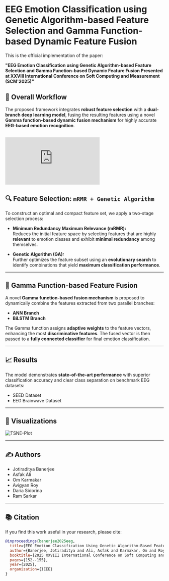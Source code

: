 # EEG Emotion Classification using Genetic Algorithm-based Feature Selection and Gamma Function-based Dynamic Feature Fusion

This is the official implementation of the paper:

**"EEG Emotion Classification using Genetic Algorithm-based Feature Selection and Gamma Function-based Dynamic Feature Fusion Presented at XXVIII International Conference on Soft Computing and Measurement (SCM'2025)"**

## 🧠 Overall Workflow

The proposed framework integrates **robust feature selection** with a **dual-branch deep learning model**, fusing the resulting features using a novel **Gamma function-based dynamic fusion mechanism** for highly accurate **EEG-based emotion recognition**.

![architecture](https://github.com/praetorian2710/Emotion-Recognition-mRMR-GA-Gamma/assets/architechture.pdf)
---

## 🔍 Feature Selection: `mRMR + Genetic Algorithm`

To construct an optimal and compact feature set, we apply a two-stage selection process:

- **Minimum Redundancy Maximum Relevance (mRMR):**  
  Reduces the initial feature space by selecting features that are highly **relevant** to emotion classes and exhibit **minimal redundancy** among themselves.

- **Genetic Algorithm (GA):**  
  Further optimizes the feature subset using an **evolutionary search** to identify combinations that yield **maximum classification performance**.

---

## 🔗 Gamma Function-based Feature Fusion

A novel **Gamma function-based fusion mechanism** is proposed to dynamically combine the features extracted from two parallel branches:

- **ANN Branch**
- **BiLSTM Branch**

The Gamma function assigns **adaptive weights** to the feature vectors, enhancing the most **discriminative features**. The fused vector is then passed to a **fully connected classifier** for final emotion classification.

---

## 📈 Results

The model demonstrates **state-of-the-art performance** with superior classification accuracy and clear class separation on benchmark EEG datasets:

- SEED Dataset
- EEG Brainwave Dataset

---

## 🎯 Visualizations

![TSNE-Plot](https://github.com/praetorian2710/Emotion-Recognition-mRMR-GA-Gamma/assets/tsne.png)

---

## ✍️ Authors

- Jotiraditya Banerjee  
- Asfak Ali  
- Om Karmakar  
- Avigyan Roy  
- Daria Sidorina  
- Ram Sarkar  

---

## 📚 Citation

If you find this work useful in your research, please cite:

```bibtex
@inproceedings{banerjee2025eeg,
  title={EEG Emotion Classification Using Genetic Algorithm-Based Feature Selection and Gamma Function-Based Dynamic Feature Fusion},
  author={Banerjee, Jotiraditya and Ali, Asfak and Karmakar, Om and Roy, Avigyan and Sidorina, Daria and Sarkar, Ram},
  booktitle={2025 XXVIII International Conference on Soft Computing and Measurements (SCM)},
  pages={152--155},
  year={2025},
  organization={IEEE}
}
